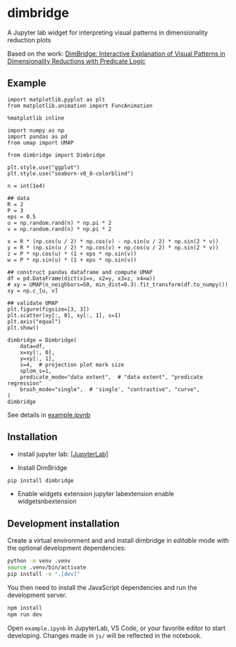 # dimbridge

A Jupyter lab widget for interpreting visual patterns in dimensionality reduction plots

Based on the work:
[DimBridge: Interactive Explanation of Visual Patterns in Dimensionality Reductions with Predicate Logic
](https://arxiv.org/abs/2404.07386)

## Example
```
import matplotlib.pyplot as plt
from matplotlib.animation import FuncAnimation

%matplotlib inline

import numpy as np
import pandas as pd
from umap import UMAP

from dimbridge import Dimbridge

plt.style.use("ggplot")
plt.style.use("seaborn-v0_8-colorblind")

n = int(1e4)

## data
R = 2
P = 3
eps = 0.5
u = np.random.rand(n) * np.pi * 2
v = np.random.rand(n) * np.pi * 2

x = R * (np.cos(u / 2) * np.cos(v) - np.sin(u / 2) * np.sin(2 * v))
y = R * (np.sin(u / 2) * np.cos(v) + np.cos(u / 2) * np.sin(2 * v))
z = P * np.cos(u) * (1 + eps * np.sin(v))
w = P * np.sin(u) * (1 + eps * np.sin(v))

## construct pandas dataframe and compute UMAP
df = pd.DataFrame(dict(x1=x, x2=y, x3=z, x4=w))
# xy = UMAP(n_neighbors=50, min_dist=0.3).fit_transform(df.to_numpy())
xy = np.c_[u, v]

## validate UMAP
plt.figure(figsize=[3, 3])
plt.scatter(xy[:, 0], xy[:, 1], s=1)
plt.axis("equal")
plt.show()

dimbridge = Dimbridge(
    data=df,
    x=xy[:, 0],
    y=xy[:, 1],
    s=4,  # projection plot mark size
    splom_s=1,
    predicate_mode="data extent",  # "data extent", "predicate regression"
    brush_mode="single",  # 'single', "contrastive", "curve",
)
dimbridge
```
See details in [example.ipynb](./example.ipynb)


## Installation

- install jupyter lab: [[JupyterLab]](https://jupyter.org/install)

- Install DimBridge

```sh
pip install dimbridge
```

- Enable widgets extension
jupyter labextension enable widgetsnbextension

## Development installation

Create a virtual environment and and install dimbridge in *editable* mode with the
optional development dependencies:

```sh
python -m venv .venv
source .venv/bin/activate
pip install -e ".[dev]"
```

You then need to install the JavaScript dependencies and run the development server.

```sh
npm install
npm run dev
```

Open `example.ipynb` in JupyterLab, VS Code, or your favorite editor
to start developing. Changes made in `js/` will be reflected
in the notebook.
